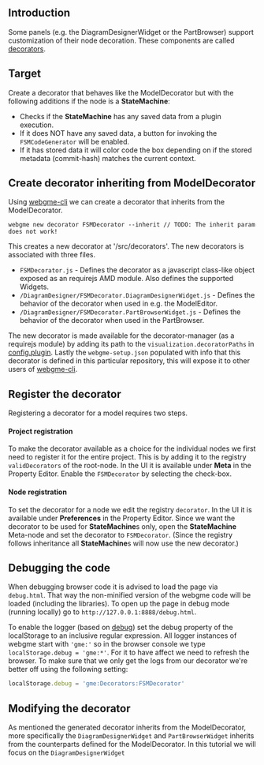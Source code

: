 ## Introduction
Some panels (e.g. the DiagramDesignerWidget or the PartBrowser) support customization of their node decoration.
These components are called [decorators](https://github.com/webgme/webgme/wiki/GME-Decorators).

## Target
Create a decorator that behaves like the ModelDecorator but with the following additions if the node is a **StateMachine**:
 - Checks if the **StateMachine** has any saved data from a plugin execution.
 - If it does NOT have any saved data, a button for invoking the `FSMCodeGenerator` will be enabled.
 - If it has stored data it will color code the box depending on if the stored metadata (commit-hash) matches the current context.

## Create decorator inheriting from ModelDecorator
Using [webgme-cli](https://github.com/webgme/webgme-cli) we can create a decorator that inherits from the ModelDecorator.
 ```
 webgme new decorator FSMDecorator --inherit // TODO: The inherit param does not work!
 ```
This creates a new decorator at '/src/decorators'. The new decorators is associated with three files.
- `FSMDecorator.js` - Defines the decorator as a javascript class-like object exposed as an requirejs AMD module. Also defines the supported Widgets.
- `/DiagramDesigner/FSMDecorator.DiagramDesignerWidget.js` - Defines the behavior of the decorator when used in e.g. the ModelEditor.
- `/DiagramDesigner/FSMDecorator.PartBrowserWidget.js` - Defines the behavior of the decorator when used in the PartBrowser.

The new decorator is made available for the decorator-manager (as a requirejs module) by adding its path to the `visualization.decoratorPaths` in [config.plugin](https://github.com/webgme/webgme/tree/master/config#visualization).
Lastly the `webgme-setup.json` populated with info that this decorator is defined in this particular repository, this will expose it to other users of [webgme-cli](https://github.com/webgme/webgme-cli).

## Register the decorator
Registering a decorator for a model requires two steps.
#### Project registration
To make the decorator available as a choice for the individual nodes we first need to register it for the entire project. 
This is by adding it to the registry `validDecorators` of the root-node. In the UI it is available under **Meta** in the Property Editor. 
Enable the `FSMDecorator` by selecting the check-box.

#### Node registration
To set the decorator for a node we edit the registry `decorator`. In the UI it is available under **Preferences** in the Property Editor.
Since we want the decorator to be used for **StateMachine**s only, open the **StateMachine** Meta-node and set the decorator to `FSMDecorator`.
(Since the registry follows inheritance all **StateMachine**s will now use the new decorator.)

## Debugging the code
When debugging browser code it is advised to load the page via `debug.html`. That way the non-minified version of the webgme code will be loaded (including the libraries).
To open up the page in debug mode (running locally) go to `http://127.0.0.1:8888/debug.html`.

To enable the logger (based on [debug](https://github.com/visionmedia/debug)) set the debug property of the localStorage to an inclusive regular expression. 
All logger instances of webgme start with `'gme:'` so in the browser console we type `localStorage.debug = 'gme:*'`. For it to have affect we need to refresh the browser. 
To make sure that we only get the logs from our decorator we're better off using the following setting:

```javascript
localStorage.debug = 'gme:Decorators:FSMDecorator'
```


## Modifying the decorator
As mentioned the generated decorator inherits from the ModelDecorator, more specifically the `DiagramDesignerWidget` and `PartBrowserWidget` inherits from the counterparts
defined for the ModelDecorator. In this tutorial we will focus on the `DiagramDesignerWidget`

